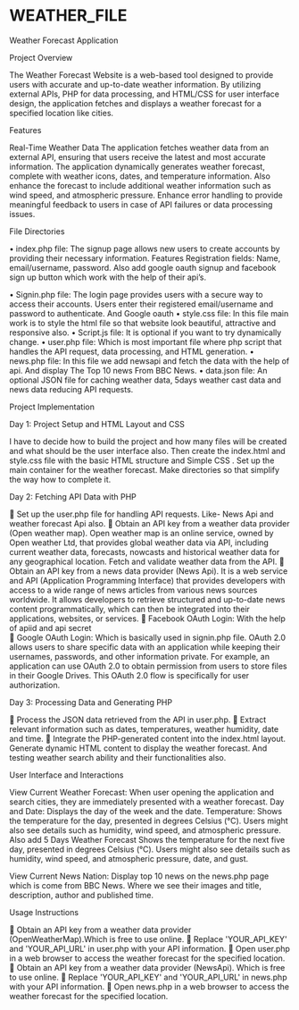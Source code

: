 # WEATHER_FILE
Weather Forecast Application


 Project Overview

The Weather Forecast Website is a web-based tool designed to provide users with accurate and up-to-date weather information. By utilizing external APIs, PHP for data processing, and HTML/CSS for user interface design, the application fetches and displays a weather forecast for a specified location like cities.

Features

Real-Time Weather Data
The application fetches weather data from an external API, ensuring that users receive the latest and most accurate information. The application dynamically generates weather forecast, complete with weather icons, dates, and temperature information.
 Also enhance the forecast to include additional weather information such as wind speed, and atmospheric pressure. Enhance error handling to provide meaningful feedback to users in case of API failures or data processing issues.

 File Directories

•	index.php file: The signup page allows new users to create accounts by providing their necessary information.
Features
Registration fields: Name, email/username, password. Also add google  oauth signup and facebook sign up button which work with the help of their api’s. 

•	Signin.php file: The login page provides users with a secure way to access their accounts. Users enter their registered email/username and password to authenticate. And Google oauth
•	style.css file: In this file main work is to style the html file so that website look beautiful, attractive and responsive also.
•	Script.js file: It is optional if you want to try dynamically change.
•	user.php file: Which is most important file where php script that handles the API request, data processing, and HTML generation. 
•	news.php file: In this file we add newsapi and fetch the data with the help of api. And display The Top 10 news From BBC News.
•	data.json file: An optional JSON file for caching weather data, 5days weather cast data and  news data reducing API requests.


 Project Implementation

Day 1: Project Setup and HTML Layout and CSS 

I have to decide how to build the project and how many files will be created and what should be the user interface also. Then create the index.html and style.css  file with the basic HTML structure and Simple CSS . Set up the main container for the weather forecast. Make directories so that simplify the way how to complete it. 

Day 2: Fetching API Data with PHP 

	Set up the user.php file for handling API requests. Like- News Api and weather forecast Api also.
	Obtain an API key from a weather data provider (Open weather map). Open weather map is an online service, owned by Open weather Ltd, that provides global weather data via API, including current weather data, forecasts, nowcasts and historical weather data for any geographical location. Fetch and validate weather data from the API.
	Obtain an API key from a news data provider (News Api). It is a web service and API (Application Programming Interface) that provides developers with access to a wide range of news articles from various news sources worldwide. It allows developers to retrieve structured and up-to-date news content programmatically, which can then be integrated into their applications, websites, or services.
	Facebook OAuth Login: With the help of apiid and api secret  
	 Google OAuth Login: Which is basically used in signin.php file. OAuth 2.0 allows users to share specific data with an application while keeping their usernames, passwords, and other information private. For example, an application can use OAuth 2.0 to obtain permission from users to store files in their Google Drives. This OAuth 2.0 flow is specifically for user authorization.


Day 3: Processing Data and Generating PHP

	Process the JSON data retrieved from the API in user.php.
	Extract relevant information such as dates, temperatures, weather humidity, date and time.
	Integrate the PHP-generated content into the index.html layout. Generate dynamic HTML content to display the weather forecast. And  testing weather search ability and their functionalities also.

User Interface and Interactions

View Current Weather Forecast:
When user opening the application and search cities, they are immediately presented with a weather forecast.
Day and Date: Displays the day of the week and the date. 
Temperature: Shows the temperature for the day, presented in degrees Celsius (°C). Users might also see details such as humidity, wind speed, and atmospheric pressure.
Also add 5 Days Weather Forecast Shows the temperature for the next five day, presented in degrees Celsius (°C). Users might also see details such as humidity, wind speed, and atmospheric pressure, date, and gust.

View Current News Nation:
	Display top 10 news on the news.php page which is come from BBC News. Where we see their images and title, description, author and published time.   



Usage Instructions

	Obtain an API key from a weather data provider (OpenWeatherMap).Which is free to use online.
	Replace 'YOUR_API_KEY' and 'YOUR_API_URL' in user.php with your API information.
	Open user.php in a web browser to access the weather forecast for the specified location.
	Obtain an API key from a weather data provider (NewsApi). Which is free to use online.
	Replace 'YOUR_API_KEY' and 'YOUR_API_URL' in news.php with your API information.
	Open news.php in a web browser to access the weather forecast for the specified location.



